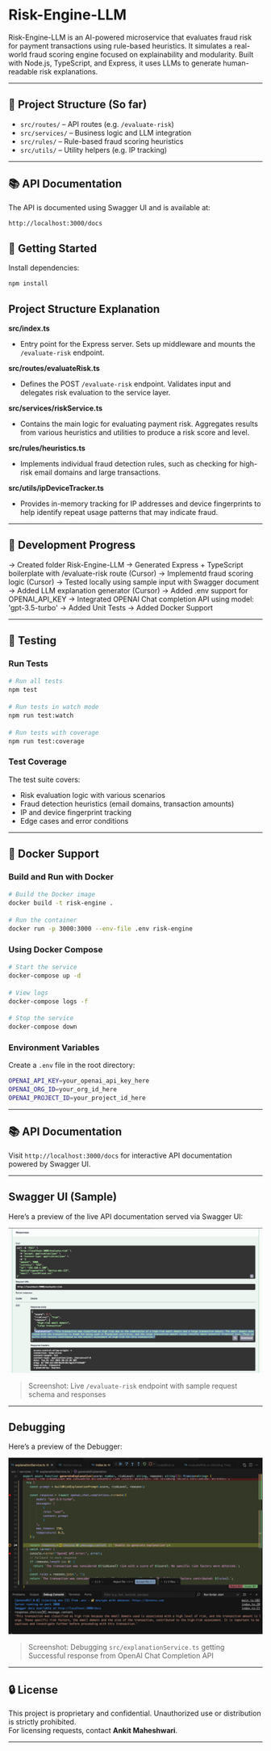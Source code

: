 # Risk-Engine-LLM

Risk-Engine-LLM is an AI-powered microservice that evaluates fraud risk for payment transactions using rule-based heuristics. It simulates a real-world fraud scoring engine focused on explainability and modularity. Built with Node.js, TypeScript, and Express, it uses LLMs to generate human-readable risk explanations.

---

## 📁 Project Structure (So far)

- `src/routes/` – API routes (e.g. `/evaluate-risk`)
- `src/services/` – Business logic and LLM integration
- `src/rules/` – Rule-based fraud scoring heuristics
- `src/utils/` – Utility helpers (e.g. IP tracking)

---

## 📚 API Documentation

The API is documented using Swagger UI and is available at:

```bash
http://localhost:3000/docs

```

## 🚀 Getting Started

Install dependencies:

```bash
npm install

```

## Project Structure Explanation

**src/index.ts**
- Entry point for the Express server. Sets up middleware and mounts the `/evaluate-risk` endpoint.

**src/routes/evaluateRisk.ts**
- Defines the POST `/evaluate-risk` endpoint. Validates input and delegates risk evaluation to the service layer.

**src/services/riskService.ts**
- Contains the main logic for evaluating payment risk. Aggregates results from various heuristics and utilities to produce a risk score and level.

**src/rules/heuristics.ts**
- Implements individual fraud detection rules, such as checking for high-risk email domains and large transactions.

**src/utils/ipDeviceTracker.ts**
- Provides in-memory tracking for IP addresses and device fingerprints to help identify repeat usage patterns that may indicate fraud.

---

## 🧭 Development Progress

→ Created folder Risk-Engine-LLM
→ Generated Express + TypeScript boilerplate with /evaluate-risk route (Cursor)
→ Implementd fraud scoring logic (Cursor)
→ Tested locally using sample input with Swagger document
→ Added LLM explanation generator (Cursor)
→ Added .env support for OPENAI_API_KEY
→ Integrated OPENAI Chat completion API using model: 'gpt-3.5-turbo'
→ Added Unit Tests
→ Added Docker Support

---

## 🧪 Testing

### Run Tests
```bash
# Run all tests
npm test

# Run tests in watch mode
npm run test:watch

# Run tests with coverage
npm run test:coverage
```

### Test Coverage
The test suite covers:
- Risk evaluation logic with various scenarios
- Fraud detection heuristics (email domains, transaction amounts)
- IP and device fingerprint tracking
- Edge cases and error conditions

---

## 🐳 Docker Support

### Build and Run with Docker
```bash
# Build the Docker image
docker build -t risk-engine .

# Run the container
docker run -p 3000:3000 --env-file .env risk-engine
```

### Using Docker Compose
```bash
# Start the service
docker-compose up -d

# View logs
docker-compose logs -f

# Stop the service
docker-compose down
```

### Environment Variables
Create a `.env` file in the root directory:
```bash
OPENAI_API_KEY=your_openai_api_key_here
OPENAI_ORG_ID=your_org_id_here
OPENAI_PROJECT_ID=your_project_id_here
```

---

## 📚 API Documentation

Visit `http://localhost:3000/docs` for interactive API documentation powered by Swagger UI.

---

## Swagger UI (Sample)

Here’s a preview of the live API documentation served via Swagger UI:

![Swagger UI Screenshot](./docs/swagger-ui.png)

> Screenshot: Live `/evaluate-risk` endpoint with sample request schema and responses

---

## Debugging

Here’s a preview of the Debugger:

![Debug Screenshot](./docs/debug.png)

> Screenshot: Debugging `src/explanationService.ts` getting Successful response from OpenAI Chat Completion API

---


## 🔒 License

This project is proprietary and confidential. Unauthorized use or distribution is strictly prohibited.  
For licensing requests, contact **Ankit Maheshwari**.


---

